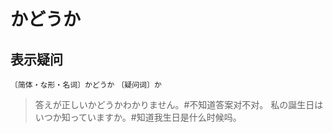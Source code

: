 # かどうか

## 表示疑问

`〔简体・な形・名词〕かどうか` `〔疑问词〕か`

> 答えが正しいかどうかわかりません。#不知道答案对不对。
> 私の誕生日はいつか知っていますか。#知道我生日是什么时候吗。
